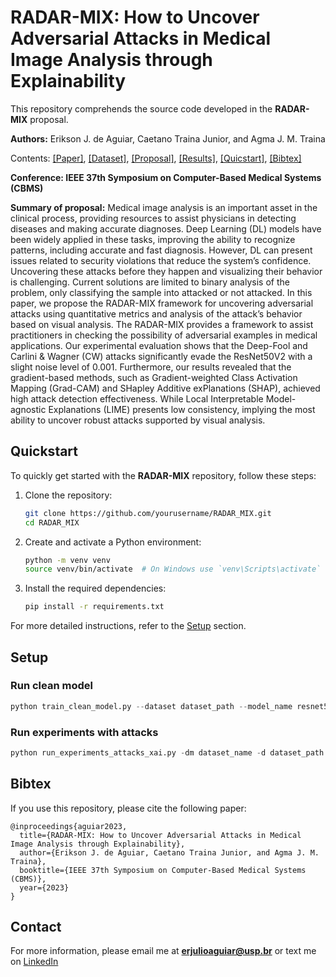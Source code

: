 # RADAR-MIX: How to Uncover Adversarial Attacks in Medical Image Analysis through Explainability

This repository comprehends the source code developed in the **RADAR-MIX** proposal.

**Authors:** Erikson J. de Aguiar, Caetano Traina Junior, and Agma J. M. Traina

Contents: [[Paper]](https://ieeexplore.ieee.org/abstract/document/10600758), [[Dataset]](https://challenge.isic-archive.com/data/#2018), [[Proposal]](#RADAR-MIX-overview), [[Results]](#Results), [[Quicstart]](#Quickstart), [[Bibtex]](#Bibtex)

**Conference: IEEE 37th Symposium on Computer-Based Medical Systems (CBMS)**

**Summary of proposal:** Medical image analysis is an important asset in the clinical process, providing resources to assist physicians in detecting diseases and making accurate diagnoses. Deep Learning (DL) models have been widely applied in these tasks, improving the ability to recognize patterns, including accurate and fast diagnosis. However, DL can present issues related to security violations that reduce the system’s confidence. Uncovering these attacks before they happen and visualizing their behavior is challenging. Current solutions are limited to binary analysis of the problem, only classifying the sample into attacked or not attacked. In this paper, we propose the RADAR-MIX framework for uncovering adversarial attacks using quantitative metrics and analysis of the attack’s behavior based on visual analysis. The RADAR-MIX provides a framework to assist practitioners in checking the possibility of adversarial examples in medical applications. Our experimental evaluation shows that the Deep-Fool and Carlini & Wagner (CW) attacks significantly evade the ResNet50V2 with a slight noise level of 0.001. Furthermore, our results revealed that the gradient-based methods, such as Gradient-weighted Class Activation Mapping (Grad-CAM) and SHapley Additive exPlanations (SHAP), achieved high attack detection effectiveness. While Local Interpretable Model-agnostic Explanations (LIME) presents low consistency, implying the most ability to uncover robust attacks supported by visual analysis.

## Quickstart

To quickly get started with the **RADAR-MIX** repository, follow these steps:

1. Clone the repository:
    ```sh
    git clone https://github.com/yourusername/RADAR_MIX.git
    cd RADAR_MIX
    ```

2. Create and activate a Python environment:
    ```sh
    python -m venv venv
    source venv/bin/activate  # On Windows use `venv\Scripts\activate`
    ```

3. Install the required dependencies:
    ```sh
    pip install -r requirements.txt
    ```

For more detailed instructions, refer to the [Setup](#Setup) section.

## Setup

### Run clean model

```python
python train_clean_model.py --dataset dataset_path --model_name resnet50 --epochs 10 --dataset_name my_dataset_name
```

### Run experiments with attacks

```python
python run_experiments_attacks_xai.py -dm dataset_name -d dataset_path -dv dataset_csv -wp weights_path
```


## Bibtex

If you use this repository, please cite the following paper:

```
@inproceedings{aguiar2023,
  title={RADAR-MIX: How to Uncover Adversarial Attacks in Medical Image Analysis through Explainability},
  author={Erikson J. de Aguiar, Caetano Traina Junior, and Agma J. M. Traina},
  booktitle={IEEE 37th Symposium on Computer-Based Medical Systems (CBMS)},
  year={2023}
}
```

## Contact

For more information, please email me at **erjulioaguiar@usp.br** or text me on [LinkedIn](https://www.linkedin.com/in/erjulioaguiar/)

